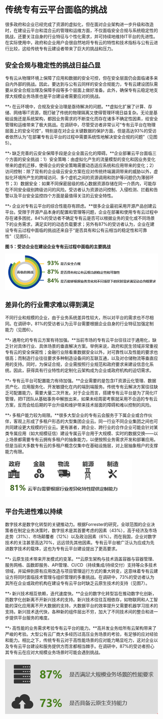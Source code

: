 # 传统专有云平台面临的挑战

很多政府和企业已经完成了资源的虚拟化，但在面对企业架构进一步升级和改造时，在建设云平台和混合云的管理和运维方面，不仅面临安全合规与系统稳定性的挑战，还要关注自身的行业特征与个性化需求，并可持续地维持IT平台的先进性。在实际使用中，政府和企业用户会很自然地将专有云的特性和技术指标与公有云进行比较，这给传统专有云建设者带来了巨大的挑战和压力。

## 安全合规与稳定性的挑战日益凸显

专有云从物理环境上保障了应用和数据的安全可控，但在安全层面仍会面临诸多来自内外部的挑战。因此，要达到与公有云同样的安全合规能力，专有云建设团队需要从安全合规治理及保障手段等多个层面上做好准备。此外，确保专有云稳定地支撑大规模业务场景也是平台建设者需要应对的挑战。

**› 在云环境中，合规及安全治理是亟待解决的问题。**虚拟化扩展了计算、存储、网络等IT资源，既打破了传统的物理隔离又使得管理环境日益复杂。无论是基础设施还是系统架构，都因业务需求的不断变化而存在诸多不确定性因素，给安全管理和运维带来了极大挑战。在调研中，尽管受访者非常认可“专有云平台在物理层面上的安全可控”，特别是在对企业关键数据的保护方面，但是高达93%的受访者依然认为“在部署专有云平台的过程中需要系统性地解决安全合规的问题”（见图5）。

**› 缺乏完善的云安全保障手段是企业全面云化的障碍。**企业部署云平台面临三个方面的安全挑战：1）安全策略：由虚拟化产生的流量模型的变化和因业务变化带来的虚机迁移，使得企业的安全策略需要动态适应系统和应用带来的变化；2）访问控制：除了现有的企业级云安全方案在应对传统终端漏洞带来的威胁以外，虚拟化环境所产生的跨域访问、多个虚机之间的资源调用和防护等问题仍为薄弱环节；3）数据安全：如果不同保密层级的核心数据资源存储在同一介质内，可能存在不同安全级别跨级访问的风险。受访者认为资源访问控制、入侵检测、拦截和告警以及平台安全监控四个方面是最值得关注的云安全特性。

**› 企业对专有云平台的综合性能存有顾虑。**很多企业最初采用开源产品创建云平台。受限于开源产品本身的配置和管理等问题，企业在部署和使用专有云过程中存在诸多困扰，84%的受访者不确定专有云是否可以根据业务的变化或不同场景下的业务需求，满足实时的动态负载要求；另外有87%的受访者认为，企业在建设专有云过程中面临的挑战还来自于“是否具有和公有云相当的稳定性和可靠性”（见图5）。

**图 5：受访企业在建设企业专有云过程中面临的主要挑战**

![image](../../../image/JDCloud-WhitePaper/JDCloud-WhitePaper-JDStack-Thought-Leadership/图片4.png)


## 差异化的行业需求难以得到满足

不同行业和规模的企业，由于业务系统差异性较大，所以对平台的需求也不尽相同。在调研中，81%的受访者认为云平台需要根据企业自身的行业特征加强定制能力（见图6）。

**› 通用化的专有云方案有待加强。**当前市场的专有云平台往往过于通用化，缺乏针对具体行业、具体场景的垂直解决方案。举例来说，政府和民生领域非常重视专有云的安全保密性；金融行业除看重数据安全以外，对可靠性以及性能的要求也很高；而制造行业往往要求多种制造设备间的互联互通，以及对仓储物流等垂直应用的支持。同时，为保证合规，企业需按照行业规范和政府要求来建设信息化系统。因此，获得具有行业特性的定制化云架构成为企业或政府机构的迫切需求。

**› 专有云平台可配置能力有待加强。**企业需要的是包含IT资源云化管理、数据资产化、应用服务化、开发敏捷化在内的端到端服务。传统专有云解决方案往往缺乏可配置能力，需要大量二次开发。对于企业而言，搭建专有云平台是为了简化IT管理，把IT团队从基础事务中解放出来，如果未经周密考察就采用不合适的专有云方案，反而会给后期的平台升级和维护带来技术层面的障碍和难以控制的风险。

**› 多租户能力较为局限。**很多大型企业的专有云会服务于下属企业或合作伙伴，客观上形成了多租户形态的大型集团企业云。同一行业不同企业集团之间也可共同建设更大规模的行业云。更有甚者，跨企业、跨行业的合作企业可能会针对某类专属应用（如大规模征信）建设专属云平台用于大规模、实时的数据交换——以上场景都需要专有云拥有多租户的抽象能力，以便按照业务需求开发和部署应用。但是当前大多数专有云的多租户概念仅集中在基础设施层，对上层抽象租户的支撑能力有限。

![image](../../../image/JDCloud-WhitePaper/JDCloud-WhitePaper-JDStack-Thought-Leadership/图片5.png)


## 平台先进性难以持续

数字技术是数字化转型的关键推动力。根据Forrester的研究，全球范围的企业决策者在制定业务决策时，数字技术是其首要考虑的因素（43%），高于经济及市场走势（31%）、市场颠覆者（12%）以及政治因素（6%）。而在我国，企业对数字技术的关注甚至高达70%，远远领先其他因素。专有云平台被广泛认为应成为先进数字技术的载体，这也为专有云平台建设提出了更高要求。

 **› 云原生技术带来开发模式的变革。**云原生架构与技术涵盖容器与容器管理、服务网格、函数即服务、API管理、CI/CD（持续集成/持续交付）支持等众多技术领域，并延伸到原有应用改造与项目管理运行方式的重大转变，这意味着专有云建设方将同时面临技术管理与组织管理的多重挑战。在调研中，73%的受访者认为其所在企业或政府机构在建设专有云平台时缺乏云原生技术的支持（见图7）。
 
 **› 新兴技术相互依赖，迭代速度快。**企业的数字化转型旨在推动数字化创新，而数字化创新离不开新兴技术的支持。新兴技术往往互相依存，如物联网和人工智能的深化应用离不开大数据的支持，大数据平台的效率提升又需要机器学习技术的支持。新兴技术迭代快，各种新的组件层出不穷，加大了不同技术间的整合和进一步提供平台服务的难度。
 
 **› 高性能的业务需求考验专有云平台的能力。**高并发业务给所有云架构带来了严峻的考验。大型公有云厂商大多经历过高压业务场景的考验，有足够的应对经验和能力。相比之下，传统专有云对于高性能场景的应对能力略显吃力，这对企业以及专有云平台建设和服务提供方而言都相当棘手。在调研中，87%的受访者担心其专有云在应对大规模业务场景时可能会遇到挑战。
 
![image](../../../image/JDCloud-WhitePaper/JDCloud-WhitePaper-JDStack-Thought-Leadership/图片6.png) 




